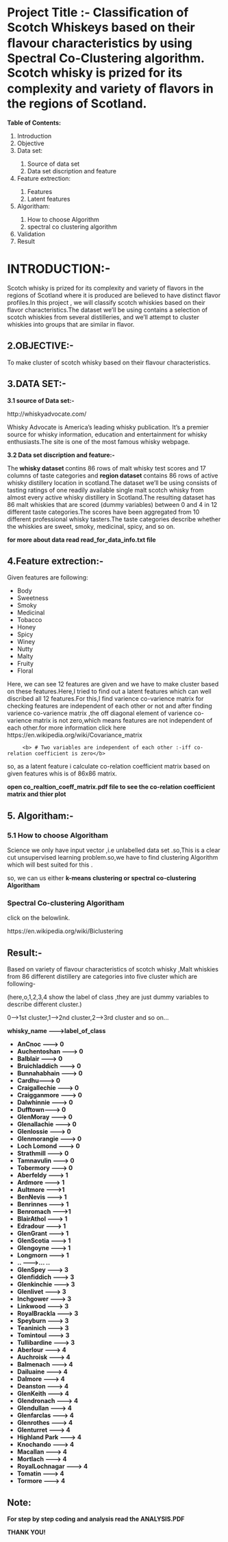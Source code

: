 # Project Title :- <H>Classiﬁcation of Scotch Whiskeys based on their ﬂavour characteristics by using Spectral Co-Clustering algorithm. Scotch whisky is prized for its complexity and  variety of ﬂavors in the regions of Scotland.</H>









<p><b>  Table of Contents: </b></p>


   <ol>
  <li>Introduction </li>
  <li>Objective</li>
  <li>Data set:</li>
         <ol>
         <li>Source of data set</li>
         <li>Data set discription and feature</li>
          </ol>
   <li>Feature extrection:</li>
         <ol>
         <li>Features</li>
         <li>Latent features</li>
          </ol>
  <li>Algoritham:</li>
            <ol>
         <li>How to choose Algorithm</li>
         <li>spectral co clustering algorithm</li>
          </ol>
  <li>Validation</li>
  <li>Result</li>

</ol>


<h1>INTRODUCTION:-</h1>
         <p>Scotch whisky is prized for its complexity and variety of flavors in  the regions of Scotland where it is produced are believed to have distinct flavor profiles.In this project , we will classify scotch whiskies based on their flavor characteristics.The dataset we’ll be using contains a selection of scotch whiskies from several distilleries, and we’ll attempt to cluster whiskies into groups that are similar in flavor.</p>


<h2>2.OBJECTIVE:-</h2>
   <p>To make cluster of scotch whisky based on their flavour characteristics.</p>





<h2>3.DATA SET:- </h2>
 <p><b>3.1  source of Data set:- </b> <p>http://whiskyadvocate.com/</p> 
 Whisky Advocate is America’s leading whisky publication. It’s a premier source for whisky information, education and entertainment for whisky enthusiasts.The site is one of the most famous whisky webpage. </p>






<p><b>3.2 Data set discription and feature:-</b></p>
         <p>The<b> whisky  dataset </b>contins 86 rows of malt whisky test scores and 17 columns of taste categories and <b>region dataset </b>contains 86 rows of active whisky distillery location in scotland.The dataset we’ll be using consists of tasting ratings of one readily available single malt scotch whisky from almost every active whisky distillery in Scotland.The resulting dataset has 86 malt whiskies that are scored (dummy variables) between 0 and 4 in 12 different taste categories.The scores have been aggregated from 10 different professional whisky tasters.The taste categories describe whether the whiskies are sweet, smoky, medicinal, spicy, and so on.</p>

<b> for more about data read read_for_data_info.txt file</b>
         
         
         
         
         
         
 <h2>4.Feature extrection:-</h2>   
         <p>Given features are following:<p/>
         <ul>
  <li>Body  </li>
  <li>Sweetness</li>
  <li>Smoky</li>
   <li>Medicinal</li>
  <li>Tobacco</li>
  <li>Honey</li>
  <li>Spicy</li>
  <li>Winey </li>
  <li>Nutty</li>
  <li>Malty</li>
  <li>Fruity</li>
  <li>Floral</li>
</ul>
         <p>Here, we can see 12 features are given and we have to make cluster based on these features.Here,I tried to find out a latent features which can well discribed all 12 features.For this,I find varience co-varience matrix for checking features are independent of each other or not and after finding varience co-varience matrix ,the off diagonal element of varience co-varience matrix is not zero,which means features are not independent of each other.for more information click here https://en.wikipedia.org/wiki/Covariance_matrix </p>
         
         <b> # Two variables are independent of each other :-iff co-relation coefficient is zero</b>
         
<p>so, as a latent feature i calculate co-relation coefficient matrix based on given features whis is of 86x86 matrix.</p>
<b>open co_realtion_coeff_matrix.pdf file to see the co-relation coefficient matrix and thier plot </b>
                       
                       
                       
                       
 <h2>5. Algoritham:-</h2> 
<h3> <b>5.1 How to choose Algoritham</b></h3>
   <p>Science we only have input vector ,i.e unlabelled data set .so,This is a clear cut unsupervised learning problem.so,we have to find clustering Algorithm which will best suited for this .</p> 
   <p>so, we can us either <b>k-means clustering or spectral co-clustering Algoritham</b></p>

<h3><b> Spectral Co-clustering Algoritham</b></h3>
   <p>click on the belowlink.<p>
   <p>https://en.wikipedia.org/wiki/Biclustering</p>
 <h2>Result:-</h2>
   <p>Based on variety of flavour characteristics of scotch whisky ,Malt whiskies from 86 different distillery  are categories into five cluster  which are following-</p>
   <p>(here,o,1,2,3,4 show the label of class ,they are just dummy variables to describe different cluster.)</p>
   <p>0-->1st cluster,1-->2nd cluster,2-->3rd cluster and so on... </p>
<p>
   <b>  whisky_name   --->label_of_class<b>
   <ul>

<li>            AnCnoc   --->         0</li>
<li>         Auchentoshan --->         0</li>
<li>         Balblair    --->           0</li>
<li>        Bruichladdich  --->         0</li>
<li>          Bunnahabhain --->          0</li>
<li>           Cardhu--->  0</li>
<li>    Craigallechie ---> 0</li>
<li>     Craigganmore ---> 0</li>
<li>      Dalwhinnie ---> 0</li>
<li>         Dufftown--->  0</li>
<li>       GlenMoray ---> 0</li>
<li>    Glenallachie ---> 0</li>
<li>      Glenlossie ---> 0</li>
<li>    Glenmorangie ---> 0</li>
<li>     Loch Lomond ---> 0</li>
<li>      Strathmill ---> 0</li>
<li>      Tamnavulin ---> 0</li>
<li>       Tobermory ---> 0</li>
<li>       Aberfeldy ---> 1</li>
<li>         Ardmore ---> 1</li>
<li>       Aultmore  --->1</li>
<li>        BenNevis ---> 1</li>
<li>       Benrinnes ---> 1</li>
<li>       Benromach  --->1</li>
<li>      BlairAthol ---> 1</li>
<li>        Edradour ---> 1</li>
<li>       GlenGrant ---> 1</li>
<li>      GlenScotia ---> 1</li>
<li>       Glengoyne ---> 1</li>
<li>        Longmorn ---> 1</li>
<li>..             --->... ..</li>
<li>        GlenSpey ---> 3</li>
<li>     Glenfiddich ---> 3</li>
<li>     Glenkinchie ---> 3</li>
<li>       Glenlivet ---> 3</li>
<li>       Inchgower ---> 3</li>
<li>        Linkwood ---> 3</li>
<li>    RoyalBrackla ---> 3</li>
<li>        Speyburn ---> 3</li>
<li>       Teaninich ---> 3</li>
<li>       Tomintoul ---> 3</li>
<li>    Tullibardine ---> 3</li>
<li>        Aberlour ---> 4</li>
<li>       Auchroisk ---> 4</li>
<li>       Balmenach ---> 4</li>
<li>     Dailuaine ---> 4</li>
<li>         Dalmore ---> 4</li>
<li>        Deanston ---> 4</li>
<li>       GlenKeith ---> 4</li>
<li>     Glendronach ---> 4</li>
<li>      Glendullan ---> 4</li>
<li>     Glenfarclas ---> 4</li>
<li>      Glenrothes ---> 4</li>
<li>      Glenturret ---> 4</li>
<li>   Highland Park ---> 4</li>
<li>       Knochando ---> 4</li>
<li>        Macallan ---> 4</li>
<li>        Mortlach ---> 4</li>
<li>  RoyalLochnagar ---> 4</li>
<li>         Tomatin ---> 4</li>
<li>         Tormore ---> 4</li>

</ul>
</p>



<h2>Note:</h2><p>For step by step coding and analysis read the ANALYSIS.PDF</p>
                                   <p>THANK YOU!<p>



                  


























              
